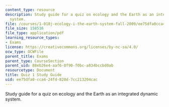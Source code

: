 ```yaml
---
content_type: resource
description: Study guide for a quiz on ecology and the Earth as an integrated dynamic
  system.
file: /courses/1-018j-ecology-i-the-earth-system-fall-2009/ee75dfa0cca424fd820d7cc213204cac_MIT1_018JF09_guide_1.pdf
file_size: 158516
file_type: application/pdf
learning_resource_types:
- Exams
license: https://creativecommons.org/licenses/by-nc-sa/4.0/
ocw_type: OCWFile
parent_title: Exams
parent_type: CourseSection
parent_uid: 88eb26e4-aaf6-0f90-f0bc-a834bccbd0ab
resourcetype: Document
title: Quiz 1 Study Guide
uid: ee75dfa0-cca4-24fd-820d-7cc213204cac
---
```

Study guide for a quiz on ecology and the Earth as an integrated dynamic system.